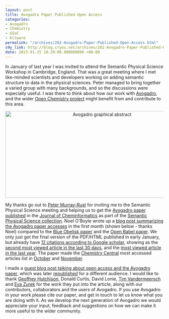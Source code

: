 ```yaml
---
layout: post
title: Avogadro Paper Published Open Access
categories:
- Avogadro
- Chemistry
- GSoC
- Kitware
permalink: "/archives/262-Avogadro-Paper-Published-Open-Access.html"
s9y_link: http://blog.cryos.net/archives/262-Avogadro-Paper-Published-Open-Access.html
date: 2013-01-25 10:29:00.000000000 +00:00
---
```

<span><p>In January of last year I was invited to attend the Semantic Physical Science Workshop in Cambridge, England. That was a great meeting where I met like-minded scientists and developers working on adding semantic structure to data in the physical sciences. Peter managed to bring together a varied group with many backgrounds, and so the discussions were especially useful. I was there to think about how our work with <a href="http://avogadro.openmolecules.net/">Avogadro</a>, and the wider <a href="http://openchemistry.org/">Open Chemistry project</a> might benefit from and contribute to this area.</p>

<center><a href="http://www.jcheminf.com/content/4/1/17"><img src="http://blog.cryos.net/uploads/avogadro-graphical-abstract.png" width="600" height="275" alt="Avogadro graphical abstract" /></a></center>

<p>My thanks go out to <a href="http://en.wikipedia.org/wiki/Peter_Murray-Rust">Peter Murray-Rust</a> for inviting me to the Semantic Physical Science meeting and helping us to get the <a href="http://www.jcheminf.com/content/4/1/17">Avogadro paper published</a> in the <a href="http://www.jcheminf.com/">Journal of Cheminformatics</a> as part of the <a href="http://www.jcheminf.com/series/semantic_physical_science_2012">Semantic Physical Science collection</a>. Noel O'Boyle wrote up a <a href="http://baoilleach.blogspot.com/2012/09/plotting-accesses-on-axis-part-ii.html">blog post summarizing the Avogadro paper accesses</a> in the first month (shown below - thanks Noel) compared to the <a href="http://www.jcheminf.com/content/3/1/37">Blue Obelisk paper</a> and the <a href="http://www.jcheminf.com/content/3/1/33">Open Babel paper</a>. We only just got the final version of the PDF/HTML published in early January, but already have <a href="http://scholar.google.com/scholar?oi=bibs&hl=en&cites=618227831851025693">12 citations according to Google scholar</a>, showing as the <a href="http://www.jcheminf.com/mostviewed">second most viewed article in the last 30 days</a>, and the <a href="http://www.jcheminf.com/mostviewed/year">most viewed article in the last year</a>. The paper made the <a href="http://www.chemistrycentral.com/">Chemistry Central</a> most accessed articles list in <a href="http://blogs.chemistrycentral.com/ccblog/2012/11/06/most-accessed-articles-in-october-2/">October</a> and <a href="http://blogs.chemistrycentral.com/ccblog/2012/12/12/most-accessed-articles-in-november-2/">November</a>.</p>

<script type="text/javascript" src="http://blog.cryos.net//ajax.googleapis.com/ajax/static/modules/gviz/1.0/chart.js"> {"dataSourceUrl":"//docs.google.com/spreadsheet/tq?key=0AkCMyDkjbsFHdG5IYVE5M1FxcWwzaWw0bi1lV19QSWc&transpose=0&headers=1&range=A1%3AD32&gid=0&pub=1","options":{"vAxes":[{"useFormatFromData":true,"title":"Accesses","viewWindowMode":"pretty","viewWindow":{}},{"useFormatFromData":true,"viewWindowMode":"pretty","viewWindow":{}}],"booleanRole":"certainty","title":"Accesses in First Month","titleX":"No. of days from first availability in preliminary form","animation":{"duration":0},"backgroundColor":"#FFFFFF","pointSize":7,"legend":"right","lineWidth":0,"useFirstColumnAsDomain":false,"hAxis":{"useFormatFromData":true,"minValue":null,"viewWindowMode":"explicit","viewWindow":{"min":null,"max":30},"maxValue":30},"width":500,"height":270},"state":{},"chartType":"ScatterChart","chartName":"Chart 1"} </script>

<p>I made a <a href="http://www.nature.com/spoton/2012/10/the-scholarly-poor/">guest blog post talking about open access and the Avogadro paper</a>, which was later <a href="http://opensource.com/life/12/11/scientific-research-publication-process">republished</a> for a different audience. I would like to thank <a href="http://hutchison.chem.pitt.edu/">Geoffrey Hutchison</a>, Donald Curtis, David Lonie, <a href="http://timvdm.blogspot.com/">Tim Vandermeersch</a> and <a href="http://www.acsu.buffalo.edu/~ezurek/">Eva Zurek</a> for the work they put into the article, along with our contributors, collaborators and the users of Avogadro. If you use Avogadro in your work please cite our paper, and get in touch to let us know what you are doing with it. As we develop the next generation of Avogadro we would appreciate your input, feedback and suggestions on how we can make it more useful to the wider community.</p></span>
